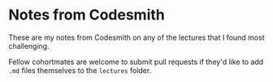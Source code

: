 # Notes from Codesmith

These are my notes from Codesmith on any of the lectures that I found most challenging.

Fellow cohortmates are welcome to submit pull requests if they'd like to add `.md` files themselves to the `lectures` folder.

